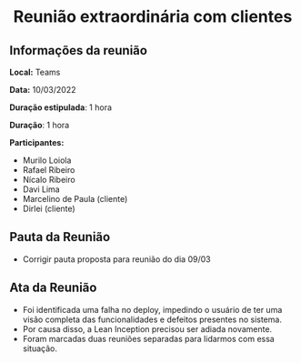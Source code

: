 <h1 style="text-align: center">Reunião extraordinária com clientes</h1>

## Informações da reunião

**Local:** Teams

**Data:** 10/03/2022

**Duração estipulada**: 1 hora

**Duração**: 1 hora

**Participantes:**

* Murilo Loiola
* Rafael Ribeiro
* Nícalo Ribeiro
* Davi Lima
* Marcelino de Paula (cliente)
* Dirlei (cliente)

## Pauta da Reunião

- Corrigir pauta proposta para reunião do dia 09/03

## Ata da Reunião

- Foi identificada uma falha no deploy, impedindo o usuário de ter uma visão completa das funcionalidades e defeitos presentes no sistema.
- Por causa disso, a Lean Inception precisou ser adiada novamente.
- Foram marcadas duas reuniões separadas para lidarmos com essa situação.